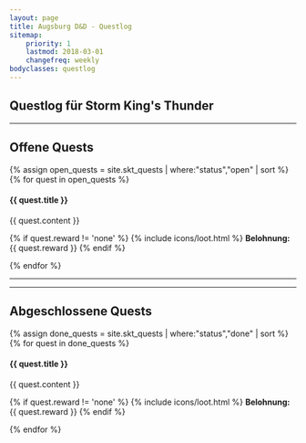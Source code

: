 ```yaml
---
layout: page
title: Augsburg D&D - Questlog
sitemap:
    priority: 1
    lastmod: 2018-03-01
    changefreq: weekly
bodyclasses: questlog
---
```


## Questlog für Storm King's Thunder

----

## Offene Quests

{% assign open_quests = site.skt_quests | where:"status","open" | sort %}
{% for quest in open_quests %}
#### {{ quest.title }}

{{ quest.content }}

{% if quest.reward != 'none' %}
{% include icons/loot.html %} **Belohnung:** {{ quest.reward }}
{% endif %}

{% endfor %}

---
---

## Abgeschlossene Quests

{% assign done_quests = site.skt_quests | where:"status","done" | sort %}
{% for quest in done_quests %}
#### {{ quest.title }}

{{ quest.content }}

{% if quest.reward != 'none' %}
{% include icons/loot.html %} **Belohnung:** {{ quest.reward }}
{% endif %}

{% endfor %}

